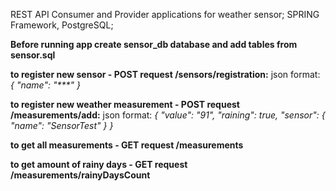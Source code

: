 REST API Consumer and Provider applications for weather sensor;
SPRING Framework, PostgreSQL;

**Before running app create sensor_db database and add tables from sensor.sql**

**to register new sensor - POST request /sensors/registration:**
json format:
_{
"name": "***"
}_

**to register new weather measurement - POST request /measurements/add:**
json format:
_{
"value": "91",
"raining": true,
"sensor": {
"name": "SensorTest"
}
}_

**to get all measurements - GET request /measurements**

**to get amount of rainy days - GET request /measurements/rainyDaysCount**




